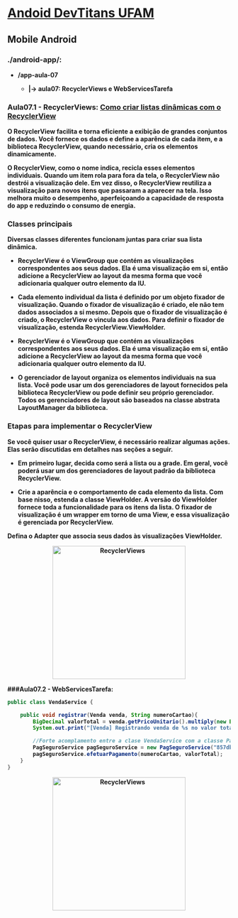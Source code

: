 # <a href="https://devtitans.icomp.ufam.edu.br/moodle/course/view.php?id=4" title="android-ufam-devtitans">Andoid DevTitans UFAM</a>
## Mobile Android
### ./android-app/:
+ <b>/app-aula-07
  * |-> aula07: RecyclerViews e WebServicesTarefa
  
### Aula07.1 - RecyclerViews: <a href="https://developer.android.com/guide/topics/ui/layout/recyclerview?hl=pt-br" title="developer.android.com">Como criar listas dinâmicas com o RecyclerView  </a>
 
O RecyclerView facilita e torna eficiente a exibição de grandes conjuntos de dados. Você fornece os dados e define a aparência de cada item, e a biblioteca RecyclerView, quando necessário, cria os elementos dinamicamente.

O RecyclerView, como o nome indica, recicla esses elementos individuais. Quando um item rola para fora da tela, o RecyclerView não destrói a visualização dele. Em vez disso, o RecyclerView reutiliza a visualização para novos itens que passaram a aparecer na tela. Isso melhora muito o desempenho, aperfeiçoando a capacidade de resposta do app e reduzindo o consumo de energia.

### Classes principais
Diversas classes diferentes funcionam juntas para criar sua lista dinâmica.
* RecyclerView é o ViewGroup que contém as visualizações correspondentes aos seus dados. Ela é uma visualização em si, então adicione a RecyclerView ao layout da mesma forma que você adicionaria qualquer outro elemento da IU.
* Cada elemento individual da lista é definido por um objeto fixador de visualização. Quando o fixador de visualização é criado, ele não tem dados associados a si mesmo. Depois que o fixador de visualização é criado, o RecyclerView o vincula aos dados. Para definir o fixador de visualização, estenda RecyclerView.ViewHolder.
* RecyclerView é o ViewGroup que contém as visualizações correspondentes aos seus dados. Ela é uma visualização em si, então adicione a RecyclerView ao layout da mesma forma que você adicionaria qualquer outro elemento da IU.

* O gerenciador de layout organiza os elementos individuais na sua lista. Você pode usar um dos gerenciadores de layout fornecidos pela biblioteca RecyclerView ou pode definir seu próprio gerenciador. Todos os gerenciadores de layout são baseados na classe abstrata LayoutManager da biblioteca.

### Etapas para implementar o RecyclerView
Se você quiser usar o RecyclerView, é necessário realizar algumas ações. Elas serão discutidas em detalhes nas seções a seguir.

* Em primeiro lugar, decida como será a lista ou a grade. Em geral, você poderá usar um dos gerenciadores de layout padrão da biblioteca RecyclerView.

* Crie a aparência e o comportamento de cada elemento da lista. Com base nisso, estenda a classe ViewHolder. A versão do ViewHolder fornece toda a funcionalidade para os itens da lista. O fixador de visualização é um wrapper em torno de uma View, e essa visualização é gerenciada por RecyclerView.

Defina o Adapter que associa seus dados às visualizações ViewHolder.


<p align="center">
  <img src="/android-app/app-aula-07/assets/MyAppRecyclerView/recycler_view.gif" alt="RecyclerViews" alt="drawing" width="300"/>
</p>

###Aula07.2 - WebServicesTarefa:
```java
public class VendaService {

    public void registrar(Venda venda, String numeroCartao){
        BigDecimal valorTotal = venda.getPricoUnitario().multiply(new BigDecimal(venda.getQuantidade()));
        System.out.print("[Venda] Registrando venda de %s no valor total de %f...\n");

        //Forte acomplamento entre a clase VendaService com a classe PagSeguroService
        PagSeguroService pagSeguroService = new PagSeguroService("857db3dbbce149ab8943430f4d18bdf3");
        pagSeguroService.efetuarPagamento(numeroCartao, valorTotal);
    }
}
````

<p align="center">
  <img src="/android-app/app-aula-07/assets/MyAppRecyclerView/Screenshot_recycleView" alt="RecyclerViews" alt="drawing" width="300"/>
</p>
